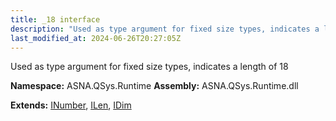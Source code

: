 ```yaml
---
title: _18 interface
description: "Used as type argument for fixed size types, indicates a length of 18  "
last_modified_at: 2024-06-26T20:27:05Z
---
```


Used as type argument for fixed size types, indicates a length of 18 

**Namespace:** ASNA.QSys.Runtime
**Assembly:** ASNA.QSys.Runtime.dll

**Extends:** [INumber](/reference/runtime/qsys-runtime/i-number.html), [ILen](/reference/runtime/qsys-runtime/i-len.html), [IDim](/reference/runtime/qsys-runtime/i-dim.html)
<br>
<br>
